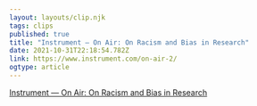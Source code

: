 ```yaml
---
layout: layouts/clip.njk 
tags: clips 
published: true 
title: "Instrument — On Air: On Racism and Bias in Research" 
date: 2021-10-31T22:18:54.782Z 
link: https://www.instrument.com/on-air-2/ 
ogtype: article 
---
```

[Instrument — On Air: On Racism and Bias in Research](https://www.instrument.com/on-air-2/) 
